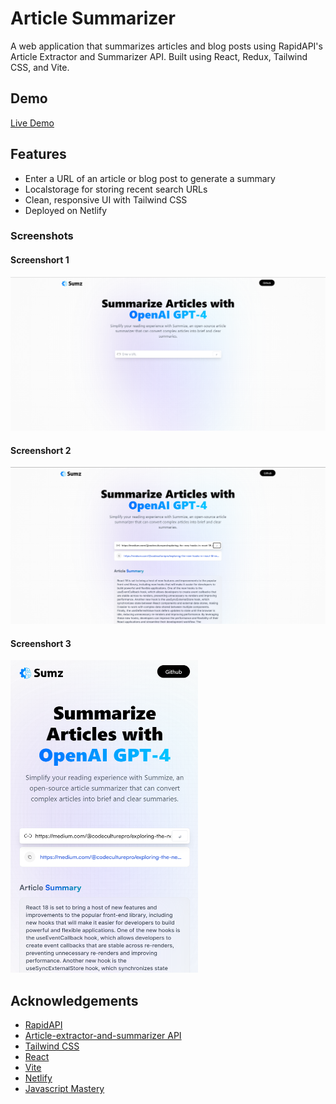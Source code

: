# Article Summarizer

A web application that summarizes articles and blog posts using RapidAPI's Article Extractor and Summarizer API. Built using React, Redux, Tailwind CSS, and Vite.

## Demo

[Live Demo](https://guileless-empanada-b891c2.netlify.app/)

## Features

- Enter a URL of an article or blog post to generate a summary
- Localstorage for storing recent search URLs
- Clean, responsive UI with Tailwind CSS
- Deployed on Netlify

### Screenshots

#### Screenshort 1
<img src="/images/Screenshot1.png" alt="Screenshot" width="800"/>

#### Screenshort 2
<img src="/images/Screenshot2.png" alt="Screenshot" width="800"/>

#### Screenshort 3
<img src="/images/Screenshot3.png" alt="Screenshot" width="300" height="500"/>

## Acknowledgements

- [RapidAPI](https://rapidapi.com/hub/)
- [Article-extractor-and-summarizer API](https://rapidapi.com/restyler/api/article-extractor-and-summarizer)
- [Tailwind CSS](https://tailwindcss.com/)
- [React](https://react.dev/)
- [Vite](https://vitejs.dev/)
- [Netlify](https://www.netlify.com/)
- [Javascript Mastery](https://www.jsmastery.pro/)
